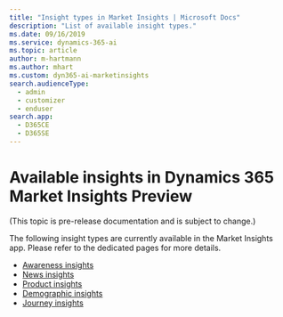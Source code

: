 ```yaml
---
title: "Insight types in Market Insights | Microsoft Docs"
description: "List of available insight types."
ms.date: 09/16/2019
ms.service: dynamics-365-ai
ms.topic: article
author: m-hartmann
ms.author: mhart
ms.custom: dyn365-ai-marketinsights
search.audienceType: 
  - admin
  - customizer
  - enduser
search.app: 
  - D365CE
  - D365SE
---
```


# Available insights in Dynamics 365 Market Insights Preview

(This topic is pre-release documentation and is subject to change.)

The following insight types are currently available in the Market Insights app. Please refer to the dedicated pages for more details.

- [Awareness insights](awareness-insights.md)
- [News insights](news-events-insights.md)
- [Product insights](product-insights.md)
- [Demographic insights](demographic-insights.md)
- [Journey insights](journey-insights.md)
